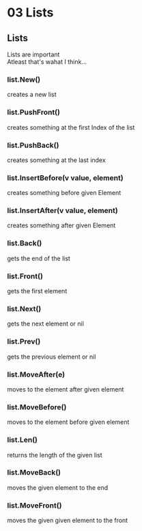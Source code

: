 # 03 Lists

## Lists
Lists are important <br>
Atleast that's wahat I think... <br>
### list.New() 
creates a new list <br>
### list.PushFront()
creates something at the first Index of the list
### list.PushBack()
creates something at the last index
### list.InsertBefore(v value, element)
creates something before given Element
### list.InsertAfter(v value, element)
creates something after given Element
### list.Back()
gets the end of the list
### list.Front()
gets the first element
### list.Next()
gets the next element or nil
### list.Prev()
gets the previous element or nil
### list.MoveAfter(e)
moves to the element after given element
### list.MoveBefore()
moves to the element before given element
### list.Len()
returns the length of the given list
### list.MoveBack()
moves the given element to the end
### list.MoveFront()
moves the given given element to the front
